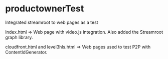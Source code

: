# productownerTest
Integrated streamroot to web pages as a test

Index.html => Web page with video.js integration. Also added the Streamroot graph library.

cloudfront.html and level3hls.html => Web pages used to test P2P with ContentIdGenerator.
